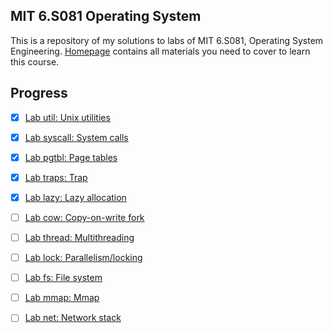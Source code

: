 ## MIT 6.S081 Operating System

This is a repository of my solutions to labs of MIT 6.S081, Operating System Engineering. [Homepage](https://pdos.csail.mit.edu/6.S081/2020/schedule.html) contains all materials you need to cover to learn this course.

## Progress

- [x] [Lab util: Unix utilities](https://github.com/ZachVec/6.S081/tree/util)
- [x] [Lab syscall: System calls](https://github.com/ZachVec/6.S081/tree/syscall)
- [x] [Lab pgtbl: Page tables](https://github.com/ZachVec/6.S081/tree/pgtbl)
- [x] [Lab traps: Trap](https://github.com/ZachVec/6.S081/tree/traps)
- [x] [Lab lazy: Lazy allocation](https://github.com/ZachVec/6.S081/tree/lazy)
- [ ] [Lab cow: Copy-on-write fork](https://github.com/ZachVec/6.S081/tree/cow)
- [ ] [Lab thread: Multithreading](https://github.com/ZachVec/6.S081/tree/thread)
- [ ] [Lab lock: Parallelism/locking](https://github.com/ZachVec/6.S081/tree/lock)
- [ ] [Lab fs: File system](https://github.com/ZachVec/6.S081/tree/fs)
- [ ] [Lab mmap: Mmap](https://github.com/ZachVec/6.S081/tree/mmap)
- [ ] [Lab net: Network stack](https://github.com/ZachVec/6.S081/tree/net)

